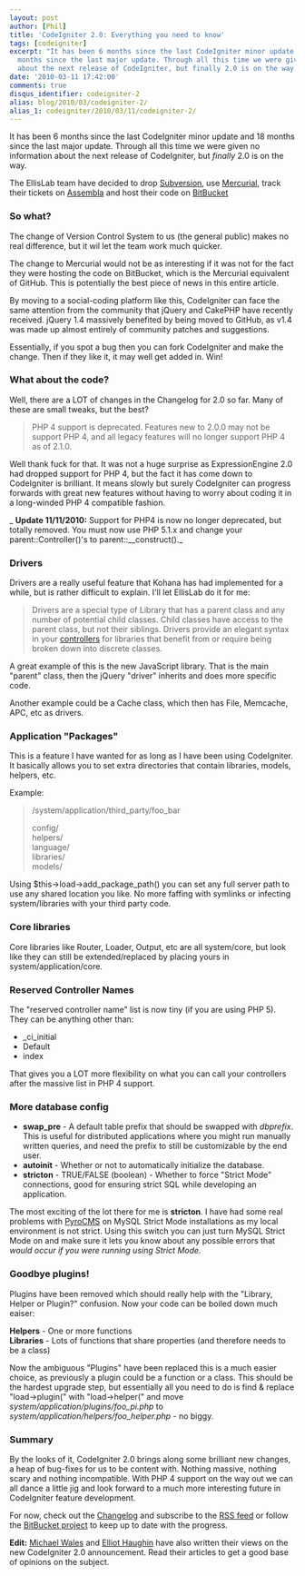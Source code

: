 ```yaml
---
layout: post
author: [Phil]
title: 'CodeIgniter 2.0: Everything you need to know'
tags: [codeigniter]
excerpt: "It has been 6 months since the last CodeIgniter minor update and 18
  months since the last major update. Through all this time we were given no information
  about the next release of CodeIgniter, but finally 2.0 is on the way. "
date: '2010-03-11 17:42:00'
comments: true
disqus_identifier: codeigniter-2
alias: blog/2010/03/codeigniter-2/
alias_1: codeigniter/2010/03/11/codeigniter-2/
---
```


It has been 6 months since the last CodeIgniter minor update and 18 months since the last major update. Through all this time we were given no information about the next release of CodeIgniter, but _finally_ 2.0 is on the way.

The EllisLab team have decided to drop [Subversion](http://subversion.apache.org/), use [Mercurial](http://mercurial.selenic.com/), track their tickets on [Assembla](http://www.assembla.com/) and host their code on [BitBucket](http://bitbucket.org/ellislab/codeigniter/)

### So what?

The change of Version Control System to us (the general public) makes no real difference, but it wil let the team work much quicker.

The change to Mercurial would not be as interesting if it was not for the fact they were hosting the code on BitBucket, which is the Mercurial equivalent of GitHub. This is potentially the best piece of news in this entire article.

By moving to a social-coding platform like this, CodeIgniter can face the same attention from the community that jQuery and CakePHP have recently received. jQuery 1.4 massively benefited by being moved to GitHub, as v1.4 was made up almost entirely of community patches and suggestions.

Essentially, if you spot a bug then you can fork CodeIgniter and make the change. Then if they like it, it may well get added in. Win!

### What about the code?

Well, there are a LOT of changes in the Changelog for 2.0 so far. Many of these are small tweaks, but the best?

> PHP 4 support is deprecated. Features new to 2.0.0 may not be support PHP 4, and all legacy features will no longer support PHP 4 as of 2.1.0.

Well thank fuck for that. It was not a huge surprise as ExpressionEngine 2.0 had dropped support for PHP 4, but the fact it has come down to CodeIgniter is brilliant. It means slowly but surely CodeIgniter can progress forwards with great new features without having to worry about coding it in a long-winded PHP 4 compatible fashion.

_ **Update 11/11/2010:** Support for PHP4 is now no longer deprecated, but totally removed. You must now use PHP 5.1.x and change your parent::Controller()'s to parent::\_\_construct()._

### Drivers

Drivers are a really useful feature that Kohana has had implemented for a while, but is rather difficult to explain. I'll let EllisLab do it for me:

> Drivers are a special type of Library that has a parent class and any number of potential child classes. Child classes have access to the parent class, but not their siblings. Drivers provide an elegant syntax in your [controllers](file:///Users/phil/Sites/classes/codeigniter-pre2/user_guide/general/controllers.html) for libraries that benefit from or require being broken down into discrete classes.

A great example of this is the new JavaScript library. That is the main "parent" class, then the jQuery "driver" inherits and does more specific code.

Another example could be a Cache class, which then has File, Memcache, APC, etc as drivers.

### Application "Packages"

This is a feature I have wanted for as long as I have been using CodeIgniter. It basically allows you to set extra directories that contain libraries, models, helpers, etc.

Example:

> /system/application/third\_party/foo\_bar  
>   
> config/  
> helpers/  
> language/  
> libraries/  
> models/

Using $this->load->add\_package\_path() you can set any full server path to use any shared location you like. No more faffing with symlinks or infecting system/libraries with your third party code.

### Core libraries

Core libraries like Router, Loader, Output, etc are all system/core, but look like they can still be extended/replaced by placing yours in system/application/core.

### Reserved Controller Names

The "reserved controller name" list is now tiny (if you are using PHP 5). They can be anything other than:

- \_ci\_initial
- Default
- index

That gives you a LOT more flexibility on what you can call your controllers after the massive list in PHP 4 support.

### More database config

- **swap\_pre** - A default table prefix that should be swapped with <var>dbprefix</var>. This is useful for distributed applications where you might run manually written queries, and need the prefix to still be customizable by the end user.
- **autoinit** - Whether or not to automatically initialize the database.
- **stricton** - TRUE/FALSE (boolean) - Whether to force "Strict Mode" connections, good for ensuring strict SQL while developing an application.

The most exciting of the lot there for me is **stricton**. I have had some real problems with [PyroCMS](http://pyrocms.com/) on MySQL Strict Mode installations as my local environment is not strict. Using this switch you can just turn MySQL Strict Mode on and make sure it lets you know about any possible errors that _would occur if you were running using Strict Mode._

### Goodbye plugins!

Plugins have been removed which should really help with the "Library, Helper or Plugin?" confusion. Now your code can be boiled down much eaiser:

**Helpers** - One or more functions  
**Libraries** - Lots of functions that share properties (and therefore needs to be a class)

Now the ambiguous "Plugins" have been replaced this is a much easier choice, as previously a plugin could be a function or a class. This should be the hardest upgrade step, but essentially all you need to do is find & replace "load->plugin(" with "load->helper(" and move _system/application/plugins/foo\_pi.php_ to _system/application/helpers/foo\_helper.php_ - no biggy.

### Summary

By the looks of it, CodeIgniter 2.0 brings along some brilliant new changes, a heap of bug-fixes for us to be content with. Nothing massive, nothing scary and nothing incompatible. With PHP 4 support on the way out we can all dance a little jig and look forward to a much more interesting future in CodeIgniter feature development.

For now, check out the [Changelog](http://bitbucket.org/ellislab/codeigniter/src/tip/user_guide/changelog.html) and subscribe to the [RSS feed](http://bitbucket.org/ellislab/codeigniter/rss/?token=b1ff7f584323d32165103f65e1bc60d6) or follow the [BitBucket project](http://bitbucket.org/ellislab/codeigniter/) to keep up to date with the progress.

**Edit:** [Michael Wales](http://www.michaelwales.com/2010/03/codeigniter-2-0-and-mercurial-transition/) and [Elliot Haughin](http://www.haughin.com/2010/03/11/codeigniter-2-critical-changes-implications/) have also written their views on the new CodeIgniter 2.0 announcement. Read their articles to get a good base of opinions on the subject.

